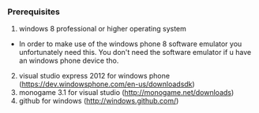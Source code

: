### Prerequisites
1. windows 8 professional or higher operating system
  * In order to make use of the windows phone 8 software emulator you unfortunately need this.  You don't need the software emulator if u have an windows phone device tho.
2. visual studio express 2012 for windows phone (https://dev.windowsphone.com/en-us/downloadsdk)
3. monogame 3.1 for visual studio (http://monogame.net/downloads)
4. github for windows (http://windows.github.com/)

